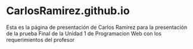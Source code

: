 # CarlosRamirez.github.io
Esta es la página de presentación de Carlos Ramirez para la presentación de la prueba Final de la Unidad 1 de Programacion Web con los requerimientos del profesor
